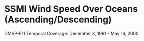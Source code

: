 # SSMI Wind Speed Over Oceans (Ascending/Descending)
DMSP-F11 Temporal Coverage: December 3, 1991 - May 16, 2000
